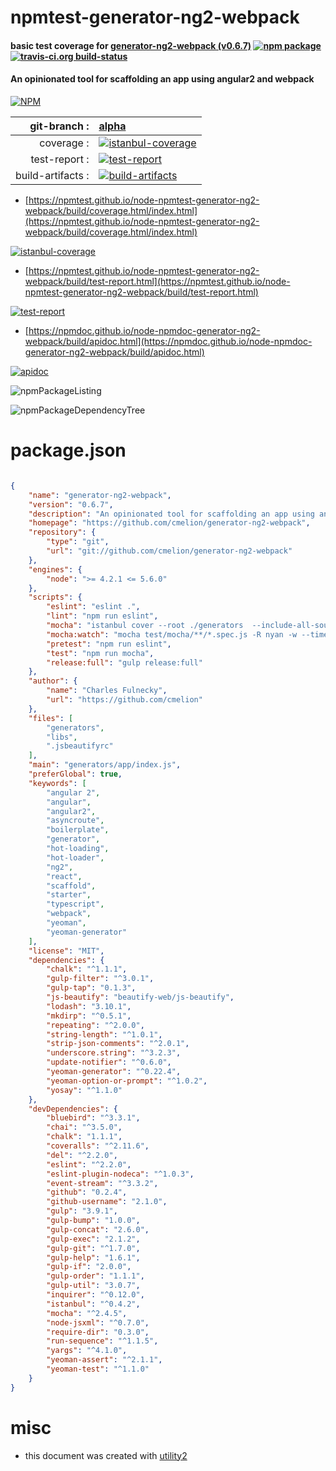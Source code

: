# npmtest-generator-ng2-webpack

#### basic test coverage for  [generator-ng2-webpack (v0.6.7)](https://github.com/cmelion/generator-ng2-webpack)  [![npm package](https://img.shields.io/npm/v/npmtest-generator-ng2-webpack.svg?style=flat-square)](https://www.npmjs.org/package/npmtest-generator-ng2-webpack) [![travis-ci.org build-status](https://api.travis-ci.org/npmtest/node-npmtest-generator-ng2-webpack.svg)](https://travis-ci.org/npmtest/node-npmtest-generator-ng2-webpack)

#### An opinionated tool for scaffolding an app using angular2 and webpack

[![NPM](https://nodei.co/npm/generator-ng2-webpack.png?downloads=true&downloadRank=true&stars=true)](https://www.npmjs.com/package/generator-ng2-webpack)

| git-branch : | [alpha](https://github.com/npmtest/node-npmtest-generator-ng2-webpack/tree/alpha)|
|--:|:--|
| coverage : | [![istanbul-coverage](https://npmtest.github.io/node-npmtest-generator-ng2-webpack/build/coverage.badge.svg)](https://npmtest.github.io/node-npmtest-generator-ng2-webpack/build/coverage.html/index.html)|
| test-report : | [![test-report](https://npmtest.github.io/node-npmtest-generator-ng2-webpack/build/test-report.badge.svg)](https://npmtest.github.io/node-npmtest-generator-ng2-webpack/build/test-report.html)|
| build-artifacts : | [![build-artifacts](https://npmtest.github.io/node-npmtest-generator-ng2-webpack/glyphicons_144_folder_open.png)](https://github.com/npmtest/node-npmtest-generator-ng2-webpack/tree/gh-pages/build)|

- [https://npmtest.github.io/node-npmtest-generator-ng2-webpack/build/coverage.html/index.html](https://npmtest.github.io/node-npmtest-generator-ng2-webpack/build/coverage.html/index.html)

[![istanbul-coverage](https://npmtest.github.io/node-npmtest-generator-ng2-webpack/build/screenCapture.buildCi.browser.%252Ftmp%252Fbuild%252Fcoverage.lib.html.png)](https://npmtest.github.io/node-npmtest-generator-ng2-webpack/build/coverage.html/index.html)

- [https://npmtest.github.io/node-npmtest-generator-ng2-webpack/build/test-report.html](https://npmtest.github.io/node-npmtest-generator-ng2-webpack/build/test-report.html)

[![test-report](https://npmtest.github.io/node-npmtest-generator-ng2-webpack/build/screenCapture.buildCi.browser.%252Ftmp%252Fbuild%252Ftest-report.html.png)](https://npmtest.github.io/node-npmtest-generator-ng2-webpack/build/test-report.html)

- [https://npmdoc.github.io/node-npmdoc-generator-ng2-webpack/build/apidoc.html](https://npmdoc.github.io/node-npmdoc-generator-ng2-webpack/build/apidoc.html)

[![apidoc](https://npmdoc.github.io/node-npmdoc-generator-ng2-webpack/build/screenCapture.buildCi.browser.%252Ftmp%252Fbuild%252Fapidoc.html.png)](https://npmdoc.github.io/node-npmdoc-generator-ng2-webpack/build/apidoc.html)

![npmPackageListing](https://npmtest.github.io/node-npmtest-generator-ng2-webpack/build/screenCapture.npmPackageListing.svg)

![npmPackageDependencyTree](https://npmtest.github.io/node-npmtest-generator-ng2-webpack/build/screenCapture.npmPackageDependencyTree.svg)



# package.json

```json

{
    "name": "generator-ng2-webpack",
    "version": "0.6.7",
    "description": "An opinionated tool for scaffolding an app using angular2 and webpack",
    "homepage": "https://github.com/cmelion/generator-ng2-webpack",
    "repository": {
        "type": "git",
        "url": "git://github.com/cmelion/generator-ng2-webpack"
    },
    "engines": {
        "node": ">= 4.2.1 <= 5.6.0"
    },
    "scripts": {
        "eslint": "eslint .",
        "lint": "npm run eslint",
        "mocha": "istanbul cover --root ./generators  --include-all-sources -x **/templates/** --dir ./coverage/mocha --report text --report text-summary --report lcov --print none  _mocha -- test/mocha/**/*.spec.js --reporter spec --timeout 10000",
        "mocha:watch": "mocha test/mocha/**/*.spec.js -R nyan -w --timeout 10000",
        "pretest": "npm run eslint",
        "test": "npm run mocha",
        "release:full": "gulp release:full"
    },
    "author": {
        "name": "Charles Fulnecky",
        "url": "https://github.com/cmelion"
    },
    "files": [
        "generators",
        "libs",
        ".jsbeautifyrc"
    ],
    "main": "generators/app/index.js",
    "preferGlobal": true,
    "keywords": [
        "angular 2",
        "angular",
        "angular2",
        "asyncroute",
        "boilerplate",
        "generator",
        "hot-loading",
        "hot-loader",
        "ng2",
        "react",
        "scaffold",
        "starter",
        "typescript",
        "webpack",
        "yeoman",
        "yeoman-generator"
    ],
    "license": "MIT",
    "dependencies": {
        "chalk": "^1.1.1",
        "gulp-filter": "^3.0.1",
        "gulp-tap": "0.1.3",
        "js-beautify": "beautify-web/js-beautify",
        "lodash": "3.10.1",
        "mkdirp": "^0.5.1",
        "repeating": "^2.0.0",
        "string-length": "^1.0.1",
        "strip-json-comments": "^2.0.1",
        "underscore.string": "^3.2.3",
        "update-notifier": "^0.6.0",
        "yeoman-generator": "^0.22.4",
        "yeoman-option-or-prompt": "^1.0.2",
        "yosay": "^1.1.0"
    },
    "devDependencies": {
        "bluebird": "^3.3.1",
        "chai": "^3.5.0",
        "chalk": "1.1.1",
        "coveralls": "^2.11.6",
        "del": "^2.2.0",
        "eslint": "^2.2.0",
        "eslint-plugin-nodeca": "^1.0.3",
        "event-stream": "^3.3.2",
        "github": "0.2.4",
        "github-username": "2.1.0",
        "gulp": "3.9.1",
        "gulp-bump": "1.0.0",
        "gulp-concat": "2.6.0",
        "gulp-exec": "2.1.2",
        "gulp-git": "^1.7.0",
        "gulp-help": "1.6.1",
        "gulp-if": "2.0.0",
        "gulp-order": "1.1.1",
        "gulp-util": "3.0.7",
        "inquirer": "^0.12.0",
        "istanbul": "^0.4.2",
        "mocha": "^2.4.5",
        "node-jsxml": "^0.7.0",
        "require-dir": "0.3.0",
        "run-sequence": "^1.1.5",
        "yargs": "^4.1.0",
        "yeoman-assert": "^2.1.1",
        "yeoman-test": "^1.1.0"
    }
}
```



# misc
- this document was created with [utility2](https://github.com/kaizhu256/node-utility2)
